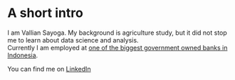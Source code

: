 # A short intro
I am Vallian Sayoga. My background is agriculture study, but it did not stop me to learn about data science and analysis.  
Currently I am employed at [one of the biggest government owned banks in Indonesia](https://bankmandiri.co.id/en/home).

You can find me on [LinkedIn](https://www.linkedin.com/in/vallian97/)
